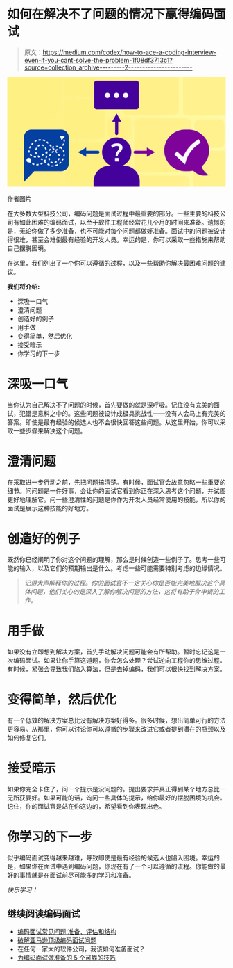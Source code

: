 # 如何在解决不了问题的情况下赢得编码面试

> 原文：<https://medium.com/codex/how-to-ace-a-coding-interview-even-if-you-cant-solve-the-problem-1f08df3713c1?source=collection_archive---------2----------------------->

![](img/a6dc93e0e1ae9c6a86e111abc815391f.png)

作者图片

在大多数大型科技公司，编码问题是面试过程中最重要的部分。一些主要的科技公司有如此困难的编码面试，以至于软件工程师经常花几个月的时间来准备。遗憾的是，无论你做了多少准备，也不可能对每个问题都做好准备。面试中的问题被设计得很难，甚至会难倒最有经验的开发人员。幸运的是，你可以采取一些措施来帮助自己摆脱困境。

在这里，我们列出了一个你可以遵循的过程，以及一些帮助你解决最困难问题的建议。

**我们将介绍:**

*   深吸一口气
*   澄清问题
*   创造好的例子
*   用手做
*   变得简单，然后优化
*   接受暗示
*   你学习的下一步

# 深吸一口气

当你认为自己解决不了问题的时候，首先要做的就是深呼吸。记住没有完美的面试，犯错是意料之中的。这些问题被设计成极具挑战性——没有人会马上有完美的答案。即使是最有经验的候选人也不会很快回答这些问题。从这里开始，你可以采取一些步骤来解决这个问题。

# 澄清问题

在采取进一步行动之前，先把问题搞清楚。有时候，面试官会故意忽略一些重要的细节。问问题是一件好事，会让你的面试官看到你正在深入思考这个问题，并试图更好地理解它。问一些澄清性的问题是你作为开发人员经常使用的技能，所以你的面试是展示这种技能的好地方。

# 创造好的例子

既然你已经阐明了你对这个问题的理解，那么是时候创造一些例子了。思考一些可能的输入，以及它们的预期输出是什么。考虑一些可能需要特别考虑的边缘情况。

> *记得大声解释你的过程。你的面试官不一定关心你是否能完美地解决这个具体问题，他们关心的是深入了解你解决问题的方法，这将有助于你申请的工作。*

# 用手做

如果没有立即想到解决方案，首先手动解决问题可能会有所帮助。暂时忘记这是一次编码面试。如果让你手算这道题，你会怎么处理？尝试逆向工程你的思维过程。有时候，紧张会导致我们陷入算法，但是去掉编码，我们可以很快找到解决方案。

# 变得简单，然后优化

有一个低效的解决方案总比没有解决方案好得多。很多时候，想出简单可行的方法更容易。从那里，你可以讨论你可以遵循的步骤来改进它或者提到潜在的瓶颈以及如何修复它们。

# 接受暗示

如果你完全卡住了，问一个提示是没问题的。提出要求并真正得到某个地方总比一无所获要好。如果可能的话，询问一些具体的提示，给你最好的摆脱困境的机会。记住，你的面试官是站在你这边的，希望看到你表现出色。

# 你学习的下一步

似乎编码面试变得越来越难，导致即使是最有经验的候选人也陷入困境。幸运的是，如果你在面试中遇到编码问题，你现在有了一个可以遵循的流程。你能做的最好的事情就是在面试前尽可能多的学习和准备。

*快乐学习！*

## 继续阅读编码面试

*   [编码面试常见问题:准备、评估和结构](https://www.educative.io/blog/coding-interview-faq-preparation-guide)
*   [破解亚马逊顶级编码面试问题](https://www.educative.io/blog/crack-amazon-coding-interview-questions)
*   在任何一家大的软件公司，我该如何准备面试？
*   [为编码面试做准备的 5 个可靠的技巧](https://www.educative.io/blog/5-tried-and-true-techniques-to-prepare-for-a-coding-interview)